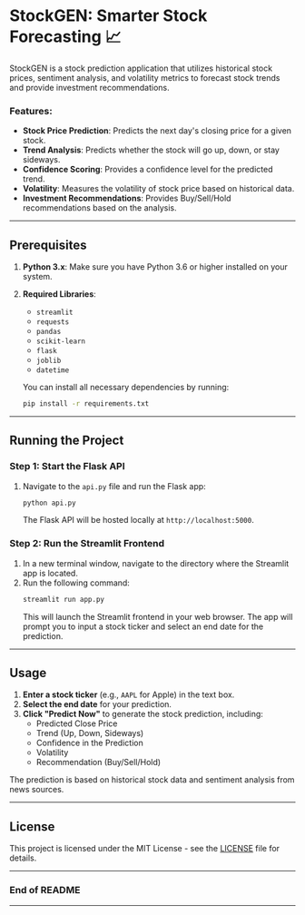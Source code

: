 ﻿# StockGEN: Smarter Stock Forecasting 📈

StockGEN is a stock prediction application that utilizes historical stock prices, sentiment analysis, and volatility metrics to forecast stock trends and provide investment recommendations.

### Features:
- **Stock Price Prediction**: Predicts the next day's closing price for a given stock.
- **Trend Analysis**: Predicts whether the stock will go up, down, or stay sideways.
- **Confidence Scoring**: Provides a confidence level for the predicted trend.
- **Volatility**: Measures the volatility of stock price based on historical data.
- **Investment Recommendations**: Provides Buy/Sell/Hold recommendations based on the analysis.

---

## Prerequisites

1. **Python 3.x**: Make sure you have Python 3.6 or higher installed on your system.
2. **Required Libraries**:
   - `streamlit`
   - `requests`
   - `pandas`
   - `scikit-learn`
   - `flask`
   - `joblib`
   - `datetime`
   
   You can install all necessary dependencies by running:
   ```bash
   pip install -r requirements.txt
   ```

---

## Running the Project

### Step 1: Start the Flask API

1. Navigate to the `api.py` file and run the Flask app:
   ```bash
   python api.py
   ```
   The Flask API will be hosted locally at `http://localhost:5000`.

### Step 2: Run the Streamlit Frontend

1. In a new terminal window, navigate to the directory where the Streamlit app is located.
2. Run the following command:
   ```bash
   streamlit run app.py
   ```
   This will launch the Streamlit frontend in your web browser. The app will prompt you to input a stock ticker and select an end date for the prediction.

---

## Usage

1. **Enter a stock ticker** (e.g., `AAPL` for Apple) in the text box.
2. **Select the end date** for your prediction.
3. **Click "Predict Now"** to generate the stock prediction, including:
   - Predicted Close Price
   - Trend (Up, Down, Sideways)
   - Confidence in the Prediction
   - Volatility
   - Recommendation (Buy/Sell/Hold)

The prediction is based on historical stock data and sentiment analysis from news sources.

---

## License

This project is licensed under the MIT License - see the [LICENSE](LICENSE) file for details.

---

### **End of README**

---
